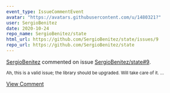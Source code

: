 ```yaml
---
event_type: IssueCommentEvent
avatar: "https://avatars.githubusercontent.com/u/1480321?"
user: SergioBenitez
date: 2020-10-24
repo_name: SergioBenitez/state
html_url: https://github.com/SergioBenitez/state/issues/9
repo_url: https://github.com/SergioBenitez/state
---
```


<a href='https://github.com/SergioBenitez' target='_blank'>SergioBenitez</a> commented on issue <a href='https://github.com/SergioBenitez/state/issues/9' target='_blank'>SergioBenitez/state#9</a>.

<small>Ah, this is a valid issue; the library should be upgraded. Will take care of it. ...</small>

<a href='https://github.com/SergioBenitez/state/issues/9' target='_blank'>View Comment</a>